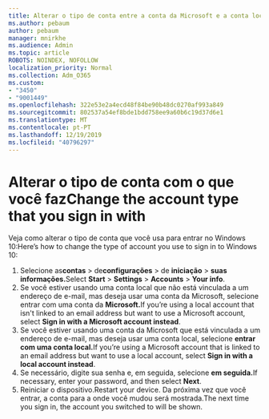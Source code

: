 ```yaml
---
title: Alterar o tipo de conta entre a conta da Microsoft e a conta local
ms.author: pebaum
author: pebaum
manager: mnirkhe
ms.audience: Admin
ms.topic: article
ROBOTS: NOINDEX, NOFOLLOW
localization_priority: Normal
ms.collection: Adm_O365
ms.custom:
- "3450"
- "9001449"
ms.openlocfilehash: 322e53e2a4ecd48f84be90b48dc0270af993a849
ms.sourcegitcommit: 802537a54ef8bde1bdd758ee9a60b6c19d37d6e1
ms.translationtype: MT
ms.contentlocale: pt-PT
ms.lasthandoff: 12/19/2019
ms.locfileid: "40796297"
---
```

# <a name="change-the-account-type-that-you-sign-in-with"></a><span data-ttu-id="d0db7-102">Alterar o tipo de conta com o que você faz</span><span class="sxs-lookup"><span data-stu-id="d0db7-102">Change the account type that you sign in with</span></span>

<span data-ttu-id="d0db7-103">Veja como alterar o tipo de conta que você usa para entrar no Windows 10:</span><span class="sxs-lookup"><span data-stu-id="d0db7-103">Here’s how to change the type of account you use to sign in to Windows 10:</span></span>

1. <span data-ttu-id="d0db7-104">Selecione as**contas** > de**configurações** > de **iniciação** > **suas informações.**</span><span class="sxs-lookup"><span data-stu-id="d0db7-104">Select **Start** > **Settings** > **Accounts** > **Your info**.</span></span>
2. <span data-ttu-id="d0db7-105">Se você estiver usando uma conta local que não está vinculada a um endereço de e-mail, mas deseja usar uma conta da Microsoft, selecione entrar com uma conta da **Microsoft.**</span><span class="sxs-lookup"><span data-stu-id="d0db7-105">If you’re using a local account that isn't linked to an email address but want to use a Microsoft account, select **Sign in with a Microsoft account instead**.</span></span>
3. <span data-ttu-id="d0db7-106">Se você estiver usando uma conta da Microsoft que está vinculada a um endereço de e-mail, mas deseja usar uma conta local, selecione **entrar com uma conta local.**</span><span class="sxs-lookup"><span data-stu-id="d0db7-106">If you’re using a Microsoft account that is linked to an email address but want to use a local account, select **Sign in with a local account instead**.</span></span>
4. <span data-ttu-id="d0db7-107">Se necessário, digite sua senha e, em seguida, selecione **em seguida.**</span><span class="sxs-lookup"><span data-stu-id="d0db7-107">If necessary, enter your password, and then select **Next**.</span></span>
5. <span data-ttu-id="d0db7-108">Reiniciar o dispositivo.</span><span class="sxs-lookup"><span data-stu-id="d0db7-108">Restart your device.</span></span> <span data-ttu-id="d0db7-109">Da próxima vez que você entrar, a conta para a onde você mudou será mostrada.</span><span class="sxs-lookup"><span data-stu-id="d0db7-109">The next time you sign in, the account you switched to will be shown.</span></span>